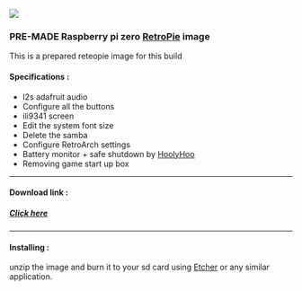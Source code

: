 ![](https://raw.githubusercontent.com/Gameboypi/SPW/master/images/retropie.png)
### PRE-MADE Raspberry pi zero [RetroPie](https://retropie.org.uk/) image
This is a prepared reteopie image for this build
 
#### Specifications :
- I2s adafruit audio
- Configure all the buttons
- ili9341 screen
- Edit the system font size 
- Delete the samba 
- Configure RetroArch settings
- Battery monitor + safe shutdown by [HoolyHoo](https://github.com/HoolyHoo/Mintybatterymonitor)
- Removing game start up box

-----

#### Download link :
##### [Click here](http://www.mediafire.com/file/923btg9b0tm33x0/SPW_v1.zip)

-----

#### Installing :
unzip the image and burn it to your sd card using [Etcher](https://etcher.io/) or any similar application.
